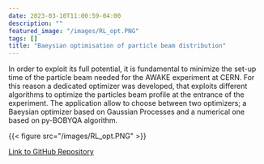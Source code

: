 ```yaml
---
date: 2023-03-10T11:00:59-04:00
description: ""
featured_image: "/images/RL_opt.PNG"
tags: []
title: "Baeysian optimisation of particle beam distribution"
---
```


In order to exploit its full potential, it is fundamental to minimize the set-up time of the particle beam needed for the AWAKE experiment at CERN. For this reason a dedicated optimizer was developed, that exploits different algorithms to optimize the particles beam profile at the entrance of the experiment. The application allow to choose between two optimizers; a Baeysian optimizer based on Gaussian Processes and a numerical one based on py-BOBYQA algorithm. 


{{< figure src="/images/RL_opt.PNG" >}}

[Link to GitHub Repository](https://github.com/vitben)